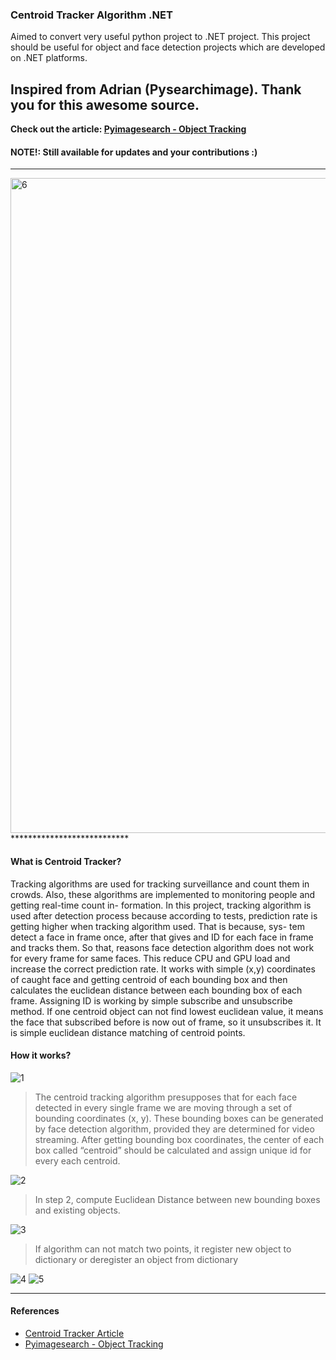 ### Centroid Tracker Algorithm .NET

Aimed to convert very useful python project to .NET project. This project should be useful for object and face detection projects which are developed on .NET platforms.

Inspired from Adrian (Pysearchimage). Thank you for this awesome source.
----------
**Check out the article: [Pyimagesearch - Object Tracking](https://www.pyimagesearch.com/2018/07/23/simple-object-tracking-with-opencv/)**


#### NOTE!: Still available for updates and your contributions :)

**************************
<img width="1048" alt="6" src="https://user-images.githubusercontent.com/32989239/117508665-a8ad9900-af91-11eb-8a3b-5eba9488f7fa.png">
***************************

#### What is Centroid Tracker?

Tracking algorithms are used for tracking surveillance and count them in crowds. Also, these algorithms are implemented to monitoring people and getting real-time count in- formation. In this project, tracking algorithm is used after detection process because according to tests, prediction rate is getting higher when tracking algorithm used. That is because, sys- tem detect a face in frame once, after that gives and ID for each face in frame and tracks them. So that, reasons face detection algorithm does not work for every frame for same faces. This reduce CPU and GPU load and increase the correct prediction rate. It works with simple (x,y) coordinates of caught face and getting centroid of each bounding box and then calculates the euclidean distance between each bounding box of each frame. Assigning ID is working by simple subscribe and unsubscribe method. If one centroid object can not find lowest euclidean value, it means the face that subscribed before is now out of frame, so it unsubscribes it. It is simple euclidean distance matching of centroid points.

#### How it works?

![1](https://user-images.githubusercontent.com/32989239/117505952-887bdb00-af8d-11eb-8c0f-65831e834d2e.png)
>The centroid tracking algorithm presupposes that for each face detected in every single frame we are moving through a set of bounding coordinates (x, y). These bounding boxes can be generated by face detection algorithm, provided they are determined for video streaming.
After getting bounding box coordinates, the center of each box called “centroid” should be calculated and assign unique id for every each centroid.

![2](https://user-images.githubusercontent.com/32989239/117506089-b2350200-af8d-11eb-80aa-444c45327837.png)

>In step 2, compute Euclidean Distance between new bounding boxes and existing objects.

![3](https://user-images.githubusercontent.com/32989239/117506190-de508300-af8d-11eb-9c6a-f83ab952a94e.png)

>If algorithm can not match two points, it register new object to dictionary or deregister an object from dictionary

![4](https://user-images.githubusercontent.com/32989239/117506293-07711380-af8e-11eb-9e8f-e686e80c8daa.png)
![5](https://user-images.githubusercontent.com/32989239/117506321-12c43f00-af8e-11eb-8574-d9a7892d2c9c.png)

*************************************

#### References

* [Centroid Tracker Article](https://irjmets.com/rootaccess/forms/uploads/crowd-counter-an-application-of-centroid-tracking-algorithm.pdf)
* [Pyimagesearch - Object Tracking](https://www.pyimagesearch.com/2018/07/23/simple-object-tracking-with-opencv/)

